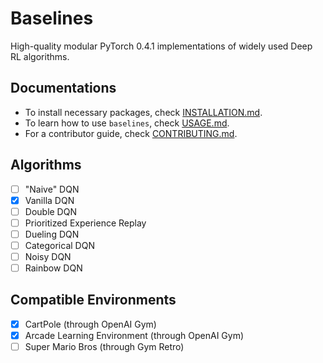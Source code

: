 # Baselines

High-quality modular PyTorch 0.4.1 implementations of widely used Deep RL algorithms.

## Documentations

 - To install necessary packages, check [INSTALLATION.md](docs/INSTALLATION.md).
 - To learn how to use `baselines`, check [USAGE.md](docs/USAGE.md).
 - For a contributor guide, check [CONTRIBUTING.md](docs/CONTRIBUTING.md).

## Algorithms

- [ ] "Naive" DQN
- [x] Vanilla DQN
- [ ] Double DQN
- [ ] Prioritized Experience Replay
- [ ] Dueling DQN
- [ ] Categorical DQN
- [ ] Noisy DQN
- [ ] Rainbow DQN

## Compatible Environments

- [x] CartPole (through OpenAI Gym)
- [x] Arcade Learning Environment (through OpenAI Gym)
- [ ] Super Mario Bros (through Gym Retro)
